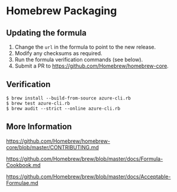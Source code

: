 Homebrew Packaging
==================


Updating the formula
--------------------
1. Change the `url` in the formula to point to the new release.
2. Modify any checksums as required.
3. Run the formula verification commands (see below).
4. Submit a PR to https://github.com/Homebrew/homebrew-core.


Verification
------------

```
$ brew install --build-from-source azure-cli.rb
$ brew test azure-cli.rb
$ brew audit --strict --online azure-cli.rb
```

More Information
----------------
https://github.com/Homebrew/homebrew-core/blob/master/CONTRIBUTING.md

https://github.com/Homebrew/brew/blob/master/docs/Formula-Cookbook.md

https://github.com/Homebrew/brew/blob/master/docs/Acceptable-Formulae.md
